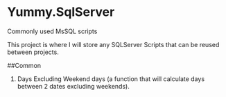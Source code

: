 Yummy.SqlServer
===============

Commonly used MsSQL scripts

This project is where I will store any SQLServer Scripts that can be reused between projects. 

##Common
1. Days Excluding Weekend days (a function that will calculate days between 2 dates excluding weekends).
